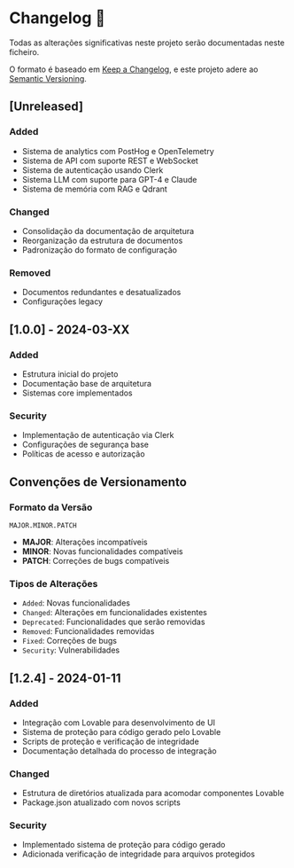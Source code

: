 # Changelog 📝

Todas as alterações significativas neste projeto serão documentadas neste ficheiro.

O formato é baseado em [Keep a Changelog](https://keepachangelog.com/en/1.0.0/),
e este projeto adere ao [Semantic Versioning](https://semver.org/spec/v2.0.0.html).

## [Unreleased]

### Added
- Sistema de analytics com PostHog e OpenTelemetry
- Sistema de API com suporte REST e WebSocket
- Sistema de autenticação usando Clerk
- Sistema LLM com suporte para GPT-4 e Claude
- Sistema de memória com RAG e Qdrant

### Changed
- Consolidação da documentação de arquitetura
- Reorganização da estrutura de documentos
- Padronização do formato de configuração

### Removed
- Documentos redundantes e desatualizados
- Configurações legacy

## [1.0.0] - 2024-03-XX

### Added
- Estrutura inicial do projeto
- Documentação base de arquitetura
- Sistemas core implementados

### Security
- Implementação de autenticação via Clerk
- Configurações de segurança base
- Políticas de acesso e autorização

## Convenções de Versionamento

### Formato da Versão
`MAJOR.MINOR.PATCH`

- **MAJOR**: Alterações incompatíveis
- **MINOR**: Novas funcionalidades compatíveis
- **PATCH**: Correções de bugs compatíveis

### Tipos de Alterações

- `Added`: Novas funcionalidades
- `Changed`: Alterações em funcionalidades existentes
- `Deprecated`: Funcionalidades que serão removidas
- `Removed`: Funcionalidades removidas
- `Fixed`: Correções de bugs
- `Security`: Vulnerabilidades

## [1.2.4] - 2024-01-11

### Added
- Integração com Lovable para desenvolvimento de UI
- Sistema de proteção para código gerado pelo Lovable
- Scripts de proteção e verificação de integridade
- Documentação detalhada do processo de integração

### Changed
- Estrutura de diretórios atualizada para acomodar componentes Lovable
- Package.json atualizado com novos scripts

### Security
- Implementado sistema de proteção para código gerado
- Adicionada verificação de integridade para arquivos protegidos

